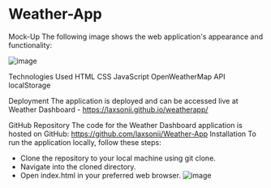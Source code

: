 # Weather-App
Mock-Up
The following image shows the web application's appearance and functionality:


![image](https://github.com/laxsonii/Weather-App/assets/164679238/b761d597-ecaf-4fcb-9b8b-e936d73182ef)


Technologies Used
  HTML
  CSS
  JavaScript
  OpenWeatherMap API
  localStorage

Deployment
    The application is deployed and can be accessed live at Weather Dashboard - https://laxsonii.github.io/weatherapp/

GitHub Repository
  The code for the Weather Dashboard application is hosted on GitHub: https://github.com/laxsonii/Weather-App
Installation
  To run the application locally, follow these steps:
  - Clone the repository to your local machine using git clone.
  - Navigate into the cloned directory.
  - Open index.html in your preferred web browser.
![image](https://github.com/laxsonii/weatherapp/assets/164679238/62735629-7422-488b-aaf5-66348c8b6823)
